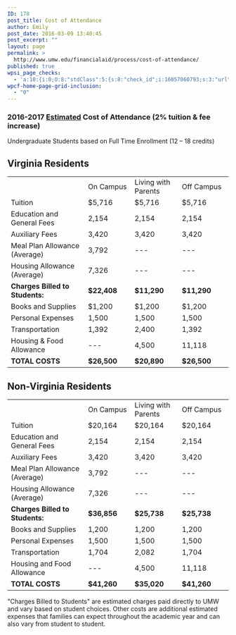 ```yaml
---
ID: 178
post_title: Cost of Attendance
author: Emily
post_date: 2016-03-09 13:40:45
post_excerpt: ""
layout: page
permalink: >
  http://www.umw.edu/financialaid/process/cost-of-attendance/
published: true
wpsi_page_checks:
  - 'a:10:{i:0;O:8:"stdClass":5:{s:8:"check_id";i:16057060793;s:3:"url";s:59:"http://www.umw.edu/financialaid/process/cost-of-attendance/";s:6:"status";s:8:"checking";s:6:"_links";O:8:"stdClass":1:{s:9:"pagecheck";s:65:"https://api.siteimprove.com/v1/sites/448702/pagecheck/16057060793";}s:4:"time";i:1458149662;}i:1;O:8:"stdClass":5:{s:8:"check_id";i:16057060793;s:3:"url";s:59:"http://www.umw.edu/financialaid/process/cost-of-attendance/";s:6:"status";s:8:"checking";s:6:"_links";O:8:"stdClass":1:{s:9:"pagecheck";s:65:"https://api.siteimprove.com/v1/sites/448702/pagecheck/16057060793";}s:4:"time";i:1458149623;}i:2;O:8:"stdClass":5:{s:8:"check_id";i:15991337336;s:3:"url";s:51:"http://www.umw.edu/financialaid/cost-of-attendance/";s:6:"status";s:8:"checking";s:6:"_links";O:8:"stdClass":1:{s:9:"pagecheck";s:65:"https://api.siteimprove.com/v1/sites/448702/pagecheck/15991337336";}s:4:"time";i:1457977638;}i:3;O:8:"stdClass":5:{s:8:"check_id";i:15991337336;s:3:"url";s:51:"http://www.umw.edu/financialaid/cost-of-attendance/";s:6:"status";s:8:"checking";s:6:"_links";O:8:"stdClass":1:{s:9:"pagecheck";s:65:"https://api.siteimprove.com/v1/sites/448702/pagecheck/15991337336";}s:4:"time";i:1457977634;}i:4;O:8:"stdClass":5:{s:8:"check_id";i:16044420576;s:3:"url";s:81:"http://www.umw.edu/financialaid/general-information-2016-2017/cost-of-attendance/";s:6:"status";s:8:"checking";s:6:"_links";O:8:"stdClass":1:{s:9:"pagecheck";s:65:"https://api.siteimprove.com/v1/sites/448702/pagecheck/16044420576";}s:4:"time";i:1457976830;}i:5;O:8:"stdClass":5:{s:8:"check_id";i:15991337336;s:3:"url";s:51:"http://www.umw.edu/financialaid/cost-of-attendance/";s:6:"status";s:8:"checking";s:6:"_links";O:8:"stdClass":1:{s:9:"pagecheck";s:65:"https://api.siteimprove.com/v1/sites/448702/pagecheck/15991337336";}s:4:"time";i:1457548849;}i:6;O:8:"stdClass":5:{s:8:"check_id";i:15991336597;s:3:"url";s:44:"http://www.umw.edu/financialaid/?page_id=178";s:6:"status";s:8:"checking";s:6:"_links";O:8:"stdClass":1:{s:9:"pagecheck";s:65:"https://api.siteimprove.com/v1/sites/448702/pagecheck/15991336597";}s:4:"time";i:1457548820;}i:7;O:8:"stdClass":5:{s:8:"check_id";i:15991336597;s:3:"url";s:44:"http://www.umw.edu/financialaid/?page_id=178";s:6:"status";s:8:"checking";s:6:"_links";O:8:"stdClass":1:{s:9:"pagecheck";s:65:"https://api.siteimprove.com/v1/sites/448702/pagecheck/15991336597";}s:4:"time";i:1457548766;}i:8;O:8:"stdClass":5:{s:8:"check_id";i:15991336597;s:3:"url";s:44:"http://www.umw.edu/financialaid/?page_id=178";s:6:"status";s:8:"checking";s:6:"_links";O:8:"stdClass":1:{s:9:"pagecheck";s:65:"https://api.siteimprove.com/v1/sites/448702/pagecheck/15991336597";}s:4:"time";i:1457548739;}i:9;O:8:"stdClass":5:{s:8:"check_id";i:15991336597;s:3:"url";s:44:"http://www.umw.edu/financialaid/?page_id=178";s:6:"status";s:8:"checking";s:6:"_links";O:8:"stdClass":1:{s:9:"pagecheck";s:65:"https://api.siteimprove.com/v1/sites/448702/pagecheck/15991336597";}s:4:"time";i:1457548645;}}'
wpcf-home-page-grid-inclusion:
  - "0"
---
```

<h3>2016-2017 <u>Estimated</u> Cost of Attendance (2% tuition &amp; fee increase)</h3>
Undergraduate Students based on Full Time Enrollment (12 – 18 credits)
<h2>Virginia Residents</h2>
<table>
<tbody>
<tr>
<td width="332"></td>
<td width="173">On Campus</td>
<td width="180">Living with Parents</td>
<td width="210">Off Campus</td>
</tr>
<tr>
<td width="332">Tuition</td>
<td width="173">$5,716</td>
<td width="180">$5,716</td>
<td width="210">$5,716</td>
</tr>
<tr>
<td width="332">Education and General Fees</td>
<td width="173">2,154</td>
<td width="180">2,154</td>
<td width="210">2,154</td>
</tr>
<tr>
<td width="332">Auxiliary Fees</td>
<td width="173">3,420</td>
<td width="180">3,420</td>
<td width="210">3,420</td>
</tr>
<tr>
<td width="332">Meal Plan Allowance (Average)</td>
<td width="173">3,792</td>
<td width="180">---</td>
<td width="210">---</td>
</tr>
<tr>
<td width="332">Housing Allowance (Average)</td>
<td width="173">7,326</td>
<td width="180">---</td>
<td width="210">---</td>
</tr>
<tr>
<td width="332"><strong>Charges Billed to Students:</strong></td>
<td width="173"><strong>$22,408</strong></td>
<td width="180"><strong>$11,290</strong></td>
<td width="210"><strong>$11,290</strong></td>
</tr>
<tr>
<td width="332">Books and Supplies</td>
<td width="173">$1,200</td>
<td width="180">$1,200</td>
<td width="210">$1,200</td>
</tr>
<tr>
<td width="332">Personal Expenses</td>
<td width="173">1,500</td>
<td width="180">1,500</td>
<td width="210">1,500</td>
</tr>
<tr>
<td width="332">Transportation</td>
<td width="173">1,392</td>
<td width="180">2,400</td>
<td width="210">1,392</td>
</tr>
<tr>
<td width="332">Housing &amp; Food Allowance</td>
<td width="173">---</td>
<td width="180">4,500</td>
<td width="210">11,118</td>
</tr>
<tr>
<td width="332"><strong>TOTAL COSTS</strong></td>
<td width="173"><strong>$26,500</strong></td>
<td width="180"><strong>$20,890</strong></td>
<td width="210"><strong>$26,500</strong></td>
</tr>
</tbody>
</table>
<h2>Non-Virginia Residents</h2>
<table>
<tbody>
<tr>
<td width="332"></td>
<td width="173">On Campus</td>
<td width="180">Living with Parents</td>
<td width="210">Off Campus</td>
</tr>
<tr>
<td width="332">Tuition</td>
<td width="173">$20,164</td>
<td width="180">$20,164</td>
<td width="210">$20,164</td>
</tr>
<tr>
<td width="332">Education and General Fees</td>
<td width="173">2,154</td>
<td width="180">2,154</td>
<td width="210">2,154</td>
</tr>
<tr>
<td width="332">Auxiliary Fees</td>
<td width="173">3,420</td>
<td width="180">3,420</td>
<td width="210">3,420</td>
</tr>
<tr>
<td width="332">Meal Plan Allowance (Average)</td>
<td width="173">3,792</td>
<td width="180">---</td>
<td width="210">---</td>
</tr>
<tr>
<td width="332">Housing Allowance (Average)</td>
<td width="173">7,326</td>
<td width="180">---</td>
<td width="210">---</td>
</tr>
<tr>
<td width="332"><strong>Charges Billed to Students:</strong></td>
<td width="173"><strong>$36,856</strong></td>
<td width="180"><strong>$25,738</strong></td>
<td width="210"><strong>$25,738</strong></td>
</tr>
<tr>
<td width="332">Books and Supplies</td>
<td width="173">1,200</td>
<td width="180">1,200</td>
<td width="210">1,200</td>
</tr>
<tr>
<td width="332">Personal Expenses</td>
<td width="173">1,500</td>
<td width="180">1,500</td>
<td width="210">1,500</td>
</tr>
<tr>
<td width="332">Transportation</td>
<td width="173">1,704</td>
<td width="180">2,082</td>
<td width="210">1,704</td>
</tr>
<tr>
<td width="332">Housing and Food Allowance</td>
<td width="173">---</td>
<td width="180">4,500</td>
<td width="210">11,118</td>
</tr>
<tr>
<td width="332"><strong>TOTAL COSTS</strong></td>
<td width="173"><strong>$41,260</strong></td>
<td width="180"><strong>$35,020</strong></td>
<td width="210"><strong>$41,260</strong></td>
</tr>
</tbody>
</table>
"Charges Billed to Students" are estimated charges paid directly to UMW and vary based on student choices. Other costs are additional estimated expenses that families can expect throughout the academic year and can also vary from student to student.